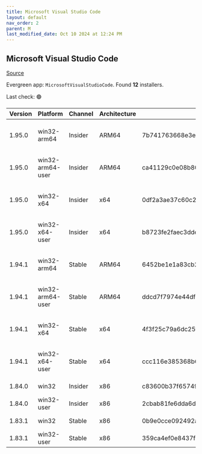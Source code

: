 ```yaml
---
title: Microsoft Visual Studio Code
layout: default
nav_order: 2
parent: M
last_modified_date: Oct 10 2024 at 12:24 PM
---
```


## Microsoft Visual Studio Code

[Source](https://code.visualstudio.com)

Evergreen app: `MicrosoftVisualStudioCode`. Found **12** installers.

Last check: 🟢

| Version | Platform         | Channel | Architecture | Sha256                                                           | URI                                                                                                                                                                                                                                                                                                            |
| ------- | ---------------- | ------- | ------------ | ---------------------------------------------------------------- | -------------------------------------------------------------------------------------------------------------------------------------------------------------------------------------------------------------------------------------------------------------------------------------------------------------- |
| 1.95.0  | win32-arm64      | Insider | ARM64        | 7b741763668e3e323a391ce581cfb5d415aa446a4313bd280b25f66037c4af43 | [https://vscode.download.prss.microsoft.com/dbazure/download/insider/490dc3da779118d14a16d3b149d8c44edb9b1e07/VSCodeSetup-arm64-1.95.0-insider.exe](https://vscode.download.prss.microsoft.com/dbazure/download/insider/490dc3da779118d14a16d3b149d8c44edb9b1e07/VSCodeSetup-arm64-1.95.0-insider.exe)         |
| 1.95.0  | win32-arm64-user | Insider | ARM64        | ca41129c0e08b80bdfa335380c5301147a2da6beb7e881db4ecbefe53c086f0f | [https://vscode.download.prss.microsoft.com/dbazure/download/insider/490dc3da779118d14a16d3b149d8c44edb9b1e07/VSCodeUserSetup-arm64-1.95.0-insider.exe](https://vscode.download.prss.microsoft.com/dbazure/download/insider/490dc3da779118d14a16d3b149d8c44edb9b1e07/VSCodeUserSetup-arm64-1.95.0-insider.exe) |
| 1.95.0  | win32-x64        | Insider | x64          | 0df2a3ae37c60c245f8d7a76155bc14b3277855912603d825ab28152808e543e | [https://vscode.download.prss.microsoft.com/dbazure/download/insider/490dc3da779118d14a16d3b149d8c44edb9b1e07/VSCodeSetup-x64-1.95.0-insider.exe](https://vscode.download.prss.microsoft.com/dbazure/download/insider/490dc3da779118d14a16d3b149d8c44edb9b1e07/VSCodeSetup-x64-1.95.0-insider.exe)             |
| 1.95.0  | win32-x64-user   | Insider | x64          | b8723fe2faec3ddeb472919a61c0987e3943605367076b73ba221d16bbf4b1a1 | [https://vscode.download.prss.microsoft.com/dbazure/download/insider/490dc3da779118d14a16d3b149d8c44edb9b1e07/VSCodeUserSetup-x64-1.95.0-insider.exe](https://vscode.download.prss.microsoft.com/dbazure/download/insider/490dc3da779118d14a16d3b149d8c44edb9b1e07/VSCodeUserSetup-x64-1.95.0-insider.exe)     |
| 1.94.1  | win32-arm64      | Stable  | ARM64        | 6452be1e1a83cb2990704fe3f5514c951159663e95a3e24d1022d2ea19bb9ea8 | [https://vscode.download.prss.microsoft.com/dbazure/download/stable/e10f2369d0d9614a452462f2e01cdc4aa9486296/VSCodeSetup-arm64-1.94.1.exe](https://vscode.download.prss.microsoft.com/dbazure/download/stable/e10f2369d0d9614a452462f2e01cdc4aa9486296/VSCodeSetup-arm64-1.94.1.exe)                           |
| 1.94.1  | win32-arm64-user | Stable  | ARM64        | ddcd7f7974e44df8d45fd16dd733b2ca99b3e3d687f37100f214915eb2dd71d5 | [https://vscode.download.prss.microsoft.com/dbazure/download/stable/e10f2369d0d9614a452462f2e01cdc4aa9486296/VSCodeUserSetup-arm64-1.94.1.exe](https://vscode.download.prss.microsoft.com/dbazure/download/stable/e10f2369d0d9614a452462f2e01cdc4aa9486296/VSCodeUserSetup-arm64-1.94.1.exe)                   |
| 1.94.1  | win32-x64        | Stable  | x64          | 4f3f25c79a6dc25f9f09113a76824ea6a604b70fbc3376707003bc7b6091224a | [https://vscode.download.prss.microsoft.com/dbazure/download/stable/e10f2369d0d9614a452462f2e01cdc4aa9486296/VSCodeSetup-x64-1.94.1.exe](https://vscode.download.prss.microsoft.com/dbazure/download/stable/e10f2369d0d9614a452462f2e01cdc4aa9486296/VSCodeSetup-x64-1.94.1.exe)                               |
| 1.94.1  | win32-x64-user   | Stable  | x64          | ccc116e385368b682750bda8be35da19424dd5a792b2c7f8a984c54d3ebe63b6 | [https://vscode.download.prss.microsoft.com/dbazure/download/stable/e10f2369d0d9614a452462f2e01cdc4aa9486296/VSCodeUserSetup-x64-1.94.1.exe](https://vscode.download.prss.microsoft.com/dbazure/download/stable/e10f2369d0d9614a452462f2e01cdc4aa9486296/VSCodeUserSetup-x64-1.94.1.exe)                       |
| 1.84.0  | win32            | Insider | x86          | c83600b37f65749ea9e16496847bbfd967dece2472cee7d8011ae719e2633c18 | [https://az764295.vo.msecnd.net/insider/0c36b92c82064882a228487040187cfc13669c0f/VSCodeSetup-ia32-1.84.0-insider.exe](https://az764295.vo.msecnd.net/insider/0c36b92c82064882a228487040187cfc13669c0f/VSCodeSetup-ia32-1.84.0-insider.exe)                                                                     |
| 1.84.0  | win32-user       | Insider | x86          | 2cbab81fe6dda6dfb07751707107db95ba7afa0a6ada65a1df78a04eef0aadf5 | [https://az764295.vo.msecnd.net/insider/0c36b92c82064882a228487040187cfc13669c0f/VSCodeUserSetup-ia32-1.84.0-insider.exe](https://az764295.vo.msecnd.net/insider/0c36b92c82064882a228487040187cfc13669c0f/VSCodeUserSetup-ia32-1.84.0-insider.exe)                                                             |
| 1.83.1  | win32            | Stable  | x86          | 0b9e0cce092492a88cdaf12048e3630290944b051f3194c5ca3d6b7012f05e7f | [https://az764295.vo.msecnd.net/stable/a6606b6ca720bca780c2d3c9d4cc3966ff2eca12/VSCodeSetup-ia32-1.83.1.exe](https://az764295.vo.msecnd.net/stable/a6606b6ca720bca780c2d3c9d4cc3966ff2eca12/VSCodeSetup-ia32-1.83.1.exe)                                                                                       |
| 1.83.1  | win32-user       | Stable  | x86          | 359ca4ef0e8437f7e5183a97a9d79834463a3df88bb10c82c48cc2bd53b8a7e5 | [https://az764295.vo.msecnd.net/stable/a6606b6ca720bca780c2d3c9d4cc3966ff2eca12/VSCodeUserSetup-ia32-1.83.1.exe](https://az764295.vo.msecnd.net/stable/a6606b6ca720bca780c2d3c9d4cc3966ff2eca12/VSCodeUserSetup-ia32-1.83.1.exe)                                                                               |
